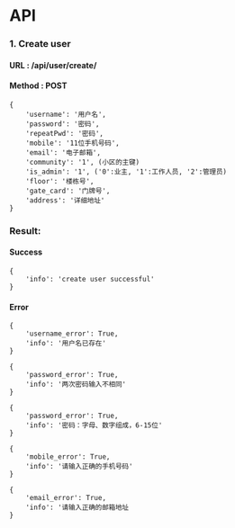 API
===
### 1. Create user

#### URL : /api/user/create/

#### Method : POST

    {
        'username': '用户名',
        'password': '密码',
        'repeatPwd': '密码',
        'mobile': '11位手机号码',
        'email': '电子邮箱',
		'community': '1', (小区的主键)
		'is_admin': '1', ('0':业主, '1':工作人员, '2':管理员)
		'floor': '楼栋号',
		'gate_card': '门牌号',
		'address': '详细地址'
    }

### Result:

#### Success
	{
		'info': 'create user successful'
	}

#### Error
	{
		'username_error': True, 
		'info': '用户名已存在'
	}

	{
		'password_error': True, 
		'info': '两次密码输入不相同'
	}

	{
		'password_error': True, 
		'info': '密码：字母、数字组成，6-15位'
	}

	{
		'mobile_error': True, 
		'info': '请输入正确的手机号码'
	}

	{
		'email_error': True, 
		'info': '请输入正确的邮箱地址
	}

